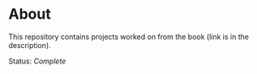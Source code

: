 # About

This repository contains projects worked on from the book (link is in the
description).

Status: *Complete*
